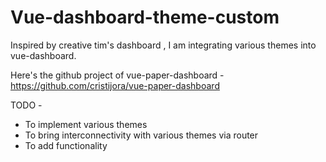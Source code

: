 # Vue-dashboard-theme-custom
Inspired by creative tim's dashboard , I am integrating various themes into vue-dashboard.

Here's the github project of vue-paper-dashboard - https://github.com/cristijora/vue-paper-dashboard

TODO - 
- To implement various themes
- To bring interconnectivity with various themes via router
- To add functionality
